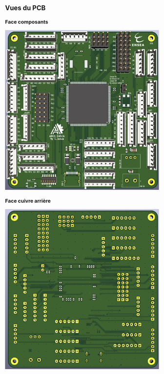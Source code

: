 





## Vues du PCB

### Face composants
![PCB Face](ImageFront.png)

### Face cuivre arrière
![PCB Dos](ImageBack.png)
